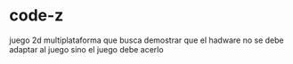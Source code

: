# code-z
juego 2d multiplataforma que busca demostrar que el hadware no se debe adaptar al juego sino el juego debe acerlo
